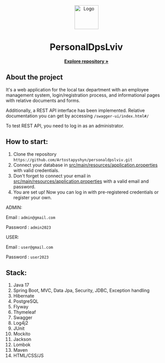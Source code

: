 <div align="center">
  <a href="https://github.com/Artostapyshyn/personaldpslviv">
    <img src="https://github.com/Artostapyshyn/personaldpslviv/blob/main/src/main/resources/static/img/logo.png" alt="Logo" width="75" height="75">
  </a>
  
  <h1 align="center">PersonalDpsLviv</h1>

  <p align="center">
    <a href="https://github.com/Artostapyshyn/personaldpslviv"><strong>Explore repository »</strong></a>
  </p>
</div>

## About the project
It's a web application for the local tax department with an employee management system, login/registration process, and informational pages with relative documents and forms.

Additionally, a REST API interface has been implemented. Relative documentation you can get by accessing `/swagger-ui/index.html#/`

To test REST API, you need to log in as an administrator.

## How to start:
1. Clone the repository
  `https://github.com/Artostapyshyn/personaldpslviv.git`
2. Connect your database in [src/main/resources/application.properties](src/main/resources/application.properties) with valid credentials.
3. Don't forget to connect your email in [src/main/resources/application.properties](src/main/resources/application.properties) with a valid email and password.
4. You are set up! Now you can log in with pre-registered credentials or register your own.

ADMIN:

Email : `admin@gmail.com`

Password : `admin2023`

USER:

Email : `user@gmail.com`

Password : `user2023`

## Stack:
1. Java 17
2. Spring Boot, MVC, Data Jpa, Security, JDBC, Exception handling
3. Hibernate
4. PostgreSQL
5. Flyway
6. Thymeleaf
7. Swagger
8. Log4j2
9. JUnit
10. Mockito
11. Jackson
12. Lombok
13. Maven
14. HTML/CSS/JS
